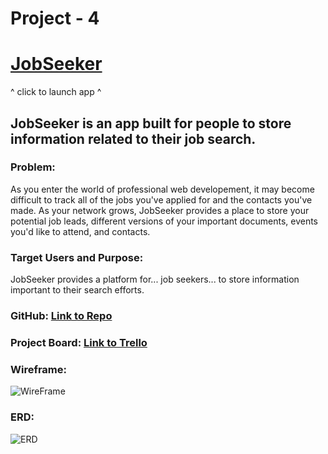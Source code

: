 # Project - 4

# [JobSeeker](https://project4-jobseeker.herokuapp.com/)

^ click to launch app ^

## JobSeeker is an app built for people to store information related to their job search.

### Problem:

As you enter the world of professional web developement, it may become difficult to track all of the jobs you've applied for and the contacts you've made. As your network grows, JobSeeker provides a place to store your potential job leads, different versions of your important documents, events you'd like to attend, and contacts.

### Target Users and Purpose:

JobSeeker provides a platform for... job seekers... to store information important to their search efforts.

### GitHub: [Link to Repo](https://github.com/Coltonwindsor/Project-4-JobSeeker)

### Project Board: [Link to Trello](https://trello.com/b/WslUkqeD/project-4-jobseeker)

### Wireframe:

![WireFrame](https://i.imgur.com/O67zWrT.jpg)

### ERD:

![ERD](https://i.imgur.com/gRIlowX.jpg)
